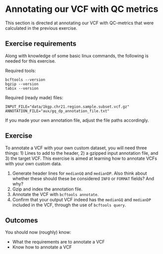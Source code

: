 # Annotating our VCF with QC metrics

This section is directed at annotating our VCF with QC-metrics that were calculated in the previous exercise.

## Exercise requirements

Along with knowledge of some basic linux commands, the following is needed for this exercise.

Required tools:
```
bcftools --version
bgzip --version
tabix --version
```

Required (ready made) files:
```
INPUT_FILE="data/1kgp.chr21.region.sample.subset.vcf.gz"
ANNOTATION_FILE="aux/gq_dp_annotation_file.txt"
```
If you made your own annotation file, adjust the file paths accordingly.

## Exercise

To annotate a VCF with your own custom dataset, you will need three things: 1) Lines to add to the header, 2) a gzipped input annotation file, and 3) the target VCF. This exercise is aimed at learning how to annotate VCFs with your own custom data. 

1. Generate header lines for `medianGQ` and `medianDP`. Also think about whether these should these be considered `INFO` or `FORMAT` fields? And why?
2. Gzip and index the annotation file.
3. Annotate the VCF with `bcftools annotate`.
4. Confirm that your output VCF indeed has the `medianGQ` and `medianDP` included in the VCF, through the use of `bcftools query`.

## Outcomes

You should now (roughly) know:
- What the requirements are to annotate a VCF
- Know how to annotate a VCF
